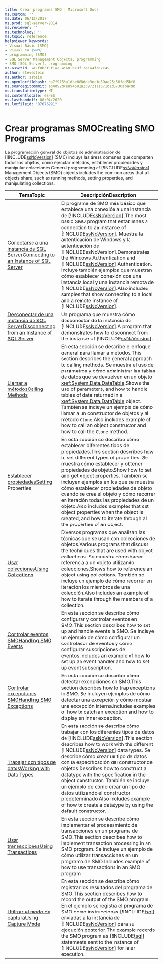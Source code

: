 ```yaml
---
title: Crear programas SMO | Microsoft Docs
ms.custom: ''
ms.date: 06/13/2017
ms.prod: sql-server-2014
ms.reviewer: ''
ms.technology: ''
ms.topic: reference
helpviewer_keywords:
- Visual Basic [SMO]
- Visual C# [SMO]
- programming [SMO]
- SQL Server Management Objects, programming
- SMO [SQL Server], programming
ms.assetid: 7d2f0bcf-f1ae-45b8-bc3f-7aea4fae7e45
author: stevestein
ms.author: sstein
ms.openlocfilehash: da7f9159a1dbe888dde3ecfe59ae25c56fdd5bf8
ms.sourcegitcommit: ad4d92dce894592a259721a1571b1d8736abacdb
ms.translationtype: MT
ms.contentlocale: es-ES
ms.lasthandoff: 08/04/2020
ms.locfileid: "87676991"
---
```

# <a name="creating-smo-programs"></a><span data-ttu-id="194ab-102">Crear programas SMO</span><span class="sxs-lookup"><span data-stu-id="194ab-102">Creating SMO Programs</span></span>
  <span data-ttu-id="194ab-103">La programación general de objetos de administración de [!INCLUDE[ssNoVersion](../../../includes/ssnoversion-md.md)] (SMO) incluye las áreas comunes que comparten todos los objetos, como ejecutar métodos, establecer propiedades y manipular colecciones.</span><span class="sxs-lookup"><span data-stu-id="194ab-103">General programming of [!INCLUDE[ssNoVersion](../../../includes/ssnoversion-md.md)] Management Objects (SMO) objects includes the common areas that all objects share, such as running methods, setting properties, and manipulating collections.</span></span>  
  
|<span data-ttu-id="194ab-104">Tema</span><span class="sxs-lookup"><span data-stu-id="194ab-104">Topic</span></span>|<span data-ttu-id="194ab-105">Descripción</span><span class="sxs-lookup"><span data-stu-id="194ab-105">Description</span></span>|  
|-----------|-----------------|  
|[<span data-ttu-id="194ab-106">Conectarse a una instancia de SQL Server</span><span class="sxs-lookup"><span data-stu-id="194ab-106">Connecting to an Instance of SQL Server</span></span>](connecting-to-an-instance-of-sql-server.md)|<span data-ttu-id="194ab-107">El programa de SMO más básico que establece una conexión a una instancia de [!INCLUDE[ssNoVersion](../../../includes/ssnoversion-md.md)].</span><span class="sxs-lookup"><span data-stu-id="194ab-107">The most basic SMO program that establishes a connection to an instance of [!INCLUDE[ssNoVersion](../../../includes/ssnoversion-md.md)].</span></span> <span data-ttu-id="194ab-108">Muestra la autenticación de Windows y la autenticación de [!INCLUDE[ssNoVersion](../../../includes/ssnoversion-md.md)].</span><span class="sxs-lookup"><span data-stu-id="194ab-108">Demonstrates the Windows Authentication and [!INCLUDE[ssNoVersion](../../../includes/ssnoversion-md.md)] Authentication.</span></span> <span data-ttu-id="194ab-109">Incluye también ejemplos que muestran cómo establecer conexión con una instancia local y una instancia remota de [!INCLUDE[ssNoVersion](../../../includes/ssnoversion-md.md)].</span><span class="sxs-lookup"><span data-stu-id="194ab-109">Also includes samples that show connecting to a local and a remote instance of [!INCLUDE[ssNoVersion](../../../includes/ssnoversion-md.md)].</span></span>|  
|[<span data-ttu-id="194ab-110">Desconectar de una instancia de SQL Server</span><span class="sxs-lookup"><span data-stu-id="194ab-110">Disconnecting from an Instance of SQL Server</span></span>](disconnecting-from-an-instance-of-sql-server.md)|<span data-ttu-id="194ab-111">Un programa que muestra cómo desconectar de la instancia de [!INCLUDE[ssNoVersion](../../../includes/ssnoversion-md.md)].</span><span class="sxs-lookup"><span data-stu-id="194ab-111">A program that demonstrates how to disconnect from the instance of [!INCLUDE[ssNoVersion](../../../includes/ssnoversion-md.md)].</span></span>|  
|[<span data-ttu-id="194ab-112">Llamar a métodos</span><span class="sxs-lookup"><span data-stu-id="194ab-112">Calling Methods</span></span>](calling-methods.md)|<span data-ttu-id="194ab-113">En esta sección se describe el enfoque general para llamar a métodos.</span><span class="sxs-lookup"><span data-stu-id="194ab-113">This section describes the general approach to calling methods.</span></span> <span data-ttu-id="194ab-114">Se muestra el uso de parámetros y cómo administrar las tablas de datos que se devuelven en un objeto <xref:System.Data.DataTable>.</span><span class="sxs-lookup"><span data-stu-id="194ab-114">Shows the use of parameters, and how to handle tables of data returned in a <xref:System.Data.DataTable> object.</span></span> <span data-ttu-id="194ab-115">También se incluye un ejemplo de cómo llamar a un constructor de objetos y al método `Clone`.</span><span class="sxs-lookup"><span data-stu-id="194ab-115">Also includes example of how to call an object constructor and how to call the `Clone` method.</span></span>|  
|[<span data-ttu-id="194ab-116">Establecer propiedades</span><span class="sxs-lookup"><span data-stu-id="194ab-116">Setting Properties</span></span>](setting-properties-smo.md)|<span data-ttu-id="194ab-117">En esta sección se describe cómo establecer diferentes tipos de propiedades.</span><span class="sxs-lookup"><span data-stu-id="194ab-117">This section describes how to set different types of properties.</span></span> <span data-ttu-id="194ab-118">Se muestra cómo establecer y obtener propiedades de objeto.</span><span class="sxs-lookup"><span data-stu-id="194ab-118">Show how to set and get object properties.</span></span> <span data-ttu-id="194ab-119">También se incluyen ejemplos en los que se muestra cómo establecer propiedades de objeto cuando se crea el objeto y cómo recorrer en iteración todas las propiedades de un objeto.</span><span class="sxs-lookup"><span data-stu-id="194ab-119">Also includes examples that set object properties when the object is created, and how to iterate through all the properties of an object.</span></span>|  
|[<span data-ttu-id="194ab-120">Usar colecciones</span><span class="sxs-lookup"><span data-stu-id="194ab-120">Using Collections</span></span>](using-collections.md)|<span data-ttu-id="194ab-121">Diversos programas que analizan las técnicas que se usan con colecciones de objetos.</span><span class="sxs-lookup"><span data-stu-id="194ab-121">Various programs that discuss the techniques that are used with object collections.</span></span> <span data-ttu-id="194ab-122">Se muestra cómo hacer referencia a un objeto utilizando colecciones.</span><span class="sxs-lookup"><span data-stu-id="194ab-122">Shows how to reference an object using collections.</span></span> <span data-ttu-id="194ab-123">También se incluye un ejemplo de cómo recorrer en iteración los miembros de una colección.</span><span class="sxs-lookup"><span data-stu-id="194ab-123">Also includes an example of how to iterate through the members of a collection.</span></span>|  
|[<span data-ttu-id="194ab-124">Controlar eventos SMO</span><span class="sxs-lookup"><span data-stu-id="194ab-124">Handling SMO Events</span></span>](handling-smo-events.md)|<span data-ttu-id="194ab-125">En esta sección se describe cómo configurar y controlar eventos en SMO.</span><span class="sxs-lookup"><span data-stu-id="194ab-125">This section describes how to set up and handle events in SMO.</span></span> <span data-ttu-id="194ab-126">Se incluye un ejemplo de cómo configurar un controlador de eventos y cómo configurar suscripciones de eventos.</span><span class="sxs-lookup"><span data-stu-id="194ab-126">Includes an example of how to set up an event handler and how to set up event subscription.</span></span>|  
|[<span data-ttu-id="194ab-127">Controlar excepciones SMO</span><span class="sxs-lookup"><span data-stu-id="194ab-127">Handling SMO Exceptions</span></span>](handling-smo-exceptions.md)|<span data-ttu-id="194ab-128">En esta sección se describe cómo detectar excepciones en SMO.</span><span class="sxs-lookup"><span data-stu-id="194ab-128">This section describes how to trap exceptions in SMO.</span></span> <span data-ttu-id="194ab-129">Se incluyen ejemplos de cómo detectar una excepción y cómo mostrar una excepción interna.</span><span class="sxs-lookup"><span data-stu-id="194ab-129">Includes examples of how to catch an exception and how to display an inner exception.</span></span>|  
|[<span data-ttu-id="194ab-130">Trabajar con tipos de datos</span><span class="sxs-lookup"><span data-stu-id="194ab-130">Working with Data Types</span></span>](working-with-data-types.md)|<span data-ttu-id="194ab-131">En esta sección se describe cómo trabajar con los diferentes tipos de datos de [!INCLUDE[ssNoVersion](../../../includes/ssnoversion-md.md)].</span><span class="sxs-lookup"><span data-stu-id="194ab-131">This section describes how to work with the different [!INCLUDE[ssNoVersion](../../../includes/ssnoversion-md.md)] data types.</span></span> <span data-ttu-id="194ab-132">Se describe cómo crear un tipo de datos con la especificación del constructor de objetos.</span><span class="sxs-lookup"><span data-stu-id="194ab-132">Describes how to construct a datatype with the specification in the object constructor.</span></span> <span data-ttu-id="194ab-133">También se incluye un ejemplo de cómo crear un tipo de datos utilizando el constructor predeterminado.</span><span class="sxs-lookup"><span data-stu-id="194ab-133">Also includes example of how to create a datatype by using the default constructor.</span></span>|  
|[<span data-ttu-id="194ab-134">Usar transacciones</span><span class="sxs-lookup"><span data-stu-id="194ab-134">Using Transactions</span></span>](using-transactions.md)|<span data-ttu-id="194ab-135">En esta sección se describe cómo implementar el procesamiento de transacciones en un programa de SMO.</span><span class="sxs-lookup"><span data-stu-id="194ab-135">This section describes how to implement transaction processing in an SMO program.</span></span> <span data-ttu-id="194ab-136">Se incluye un ejemplo de cómo utilizar transacciones en un programa de SMO.</span><span class="sxs-lookup"><span data-stu-id="194ab-136">Includes example of how to use transactions in an SMO program.</span></span>|  
|[<span data-ttu-id="194ab-137">Utilizar el modo de captura</span><span class="sxs-lookup"><span data-stu-id="194ab-137">Using Capture Mode</span></span>](using-capture-mode.md)|<span data-ttu-id="194ab-138">En esta sección se describe cómo registrar los resultados del programa de SMO.</span><span class="sxs-lookup"><span data-stu-id="194ab-138">This section describes how to record the output of the SMO program.</span></span> <span data-ttu-id="194ab-139">En el ejemplo se registra el programa de SMO como instrucciones [!INCLUDE[tsql](../../../includes/tsql-md.md)] enviadas a la instancia de [!INCLUDE[ssNoVersion](../../../includes/ssnoversion-md.md)] para su ejecución posterior.</span><span class="sxs-lookup"><span data-stu-id="194ab-139">The example records the SMO program as [!INCLUDE[tsql](../../../includes/tsql-md.md)] statements sent to the instance of [!INCLUDE[ssNoVersion](../../../includes/ssnoversion-md.md)] for later execution.</span></span>|  
  
  
